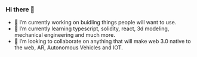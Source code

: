 ### Hi there 👋



- 🔭 I’m currently working on buidling things people will want to use. 
- 🌱 I’m currently learning typescript, solidity, react, 3d modeling, mechanical engineering and much more. 
- 👯 I’m looking to collaborate on anything that will make web 3.0 native to the web, AR, Autonomous Vehicles and IOT.



